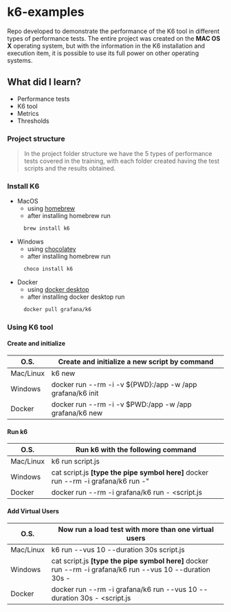 # k6-examples
Repo developed to demonstrate the performance of the K6 tool in different types of performance tests. The entire project was created on the **MAC OS X** operating system, but with the information in the K6 installation and execution item, it is possible to use its full power on other operating systems.

## 
## What did I learn?

- Performance tests
- K6 tool
- Metrics
- Thresholds

### Project structure

> In the project folder structure we have the 5 types of performance tests covered in the training, with each folder created having the test scripts and the results obtained.

### Install K6 

- MacOS
  * using [homebrew](https://brew.sh/)
  * after installing homebrew run 
  ```bash 
    brew install k6
    ```
- Windows
  * using [chocolatey](https://chocolatey.org/)
  * after installing homebrew run 
  ```bash
    choco install k6
  ```
- Docker
  * using [docker desktop](https://www.docker.com/products/docker-desktop/)
  * after installing docker desktop run
  ```bash
    docker pull grafana/k6
    ```

### Using K6 tool

#### Create and initialize
| O.S. | Create and initialize a new script by command |
|--- |--- |
| Mac/Linux| k6 new | 
| Windows | docker run --rm -i -v ${PWD}:/app -w /app grafana/k6 init |
| Docker| docker run --rm -i -v $PWD:/app -w /app grafana/k6 new |

#### Run k6
| O.S. | Run k6 with the following command |
|--- |--- |
| Mac/Linux| k6 run script.js | 
| Windows | cat script.js **[type the pipe symbol here]** docker run --rm -i grafana/k6 run -" |
| Docker| docker run --rm -i grafana/k6 run - <script.js |


#### Add Virtual Users
| O.S. | Now run a load test with more than one virtual users|
|--- |--- |
| Mac/Linux| k6 run --vus 10 --duration 30s script.js| 
| Windows | cat script.js **[type the pipe symbol here]** docker run --rm -i grafana/k6 run --vus 10 --duration 30s - |
| Docker| docker run --rm -i grafana/k6 run --vus 10 --duration 30s - <script.js |